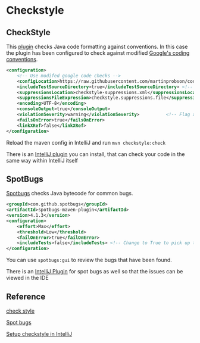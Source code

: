# Checkstyle 

## CheckStyle
This [plugin](https://maven.apache.org/plugins/maven-checkstyle-plugin/index.html) checks Java code formatting against conventions. 
In this case the plugin has been configured to check against modified [Google's coding conventions](https://google.github.io/styleguide/javaguide.html). 

```xml
<configuration>
    <!-- Use modifed google code checks -->
    <configLocation>https://raw.githubusercontent.com/martinprobson/code-quality-tools/main/java/checkstyle/checkstyle-checks.xml</configLocation> 
    <includeTestSourceDirectory>true</includeTestSourceDirectory> <!-- Include test sources -->
    <suppressionsLocation>checkstyle-suppressions.xml</suppressionsLocation>
    <suppressionsFileExpression>checkstyle.suppressions.file</suppressionsFileExpression>
    <encoding>UTF-8</encoding>
    <consoleOutput>true</consoleOutput>
    <violationSeverity>warning</violationSeverity>          <!-- Flag all warnings as errors build will fail any violations -->
    <failsOnError>true</failsOnError>
    <linkXRef>false</linkXRef>
</configuration>
```

Reload the maven config in IntelliJ and run `mvn checkstyle:check`

There is an [IntelliJ plugin](https://plugins.jetbrains.com/plugin/1065-checkstyle-idea) you can install, 
that can check your code in the same way within IntelliJ itself


## SpotBugs
[Spotbugs](https://spotbugs.github.io/) checks Java bytecode for common bugs. 

```xml
<groupId>com.github.spotbugs</groupId>
<artifactId>spotbugs-maven-plugin</artifactId>
<version>4.1.3</version>
<configuration>
    <effort>Max</effort>
    <threshold>Low</threshold>
    <failOnError>true</failOnError>
    <includeTests>false</includeTests> <!-- Change to True to pick up test classes -->
</configuration>
```

You can use `spotbugs:gui` to review the bugs that have been found.

There is an [IntelliJ Plugin](https://plugins.jetbrains.com/plugin/14014-spotbugs) for spot bugs as well so that the issues can be viewed in the IDE

## Reference

[check style](https://checkstyle.sourceforge.io/)

[Spot bugs](https://spotbugs.github.io/spotbugs-maven-plugin/)

[Setup checkstyle in IntelliJ](https://www.seas.upenn.edu/~cis121/current/resources/guides/style-checker-setup-intellij.html)

